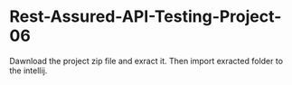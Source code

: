 # Rest-Assured-API-Testing-Project-06
Dawnload the project zip file and exract it.
Then import exracted folder to the intellij.
